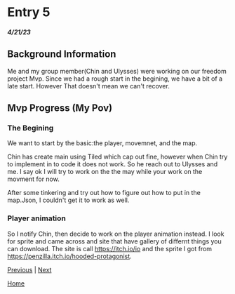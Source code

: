 # Entry 5
##### 4/21/23

## Background Information

Me and my group member(Chin and Ulysses) were working on our freedom project Mvp. Since we had a rough start in the begining, we have a bit of a late start. However That doesn't mean we can't recover. 

## Mvp Progress (My Pov)

### The Begining

We want to start by the basic:the player, movemnet, and the map.

Chin has create main using Tiled which cap out fine, however when Chin try to implement in to code it does not work. So he reach out to Ulysses and me. I say ok I will try to work on the the may while your work on the movment for now.

After some tinkering and try out how to figure out how to put in the map.Json, I couldn't get it to work as well. 

### Player animation

So I notify Chin, then decide to work on the player animation instead. I look for sprite and came across and site that have gallery of differnt things you can download. The site is call https://itch.io/io and the sprite I got from https://penzilla.itch.io/hooded-protagonist. 



[Previous](entry04.md) | [Next](entry06.md)

[Home](../README.md)